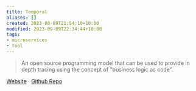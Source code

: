 ```yaml
---
title: Temporal
aliases: []
created: 2023-08-09T21:54:10+10:00
modified: 2023-09-09T22:34:44+10:00
tags:
- microservices
- tool
---
```


> An open source programming model that can be used to provide in depth tracing using the concept of "business logic as code". 

[Website](https://temporal.io/) · [Github Repo](https://github.com/temporalio/temporal)